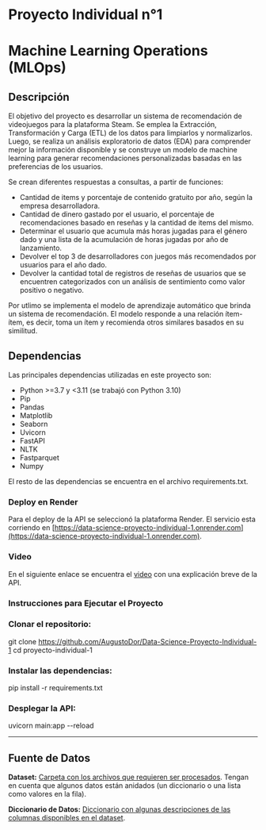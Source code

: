 # Proyecto Individual n°1
 # Machine Learning Operations (MLOps)


## Descripción
El objetivo del proyecto es desarrollar un sistema de recomendación de videojuegos para la plataforma Steam. 
Se emplea la Extracción, Transformación y Carga (ETL) de los datos para limpiarlos y normalizarlos.
Luego, se realiza un análisis exploratorio de datos (EDA) para comprender mejor la información disponible y se construye un modelo de machine learning para generar recomendaciones personalizadas basadas en las preferencias de los usuarios.

Se crean diferentes respuestas a consultas, a partir de funciones:
- Cantidad de items y porcentaje de contenido gratuito por año, según la empresa desarrolladora.
- Cantidad de dinero gastado por el usuario, el porcentaje de recomendaciones basado en reseñas y la cantidad de items del mismo.
- Determinar el usuario que acumula más horas jugadas para el género dado y una lista de la acumulación de horas jugadas por año de lanzamiento.
- Devolver el top 3 de desarrolladores con juegos más recomendados por usuarios para el año dado.
- Devolver la cantidad total de registros de reseñas de usuarios que se encuentren categorizados con un análisis de sentimiento como valor positivo o negativo.

Por utlimo se implementa el modelo de aprendizaje automático que brinda un sistema de recomendación. El modelo responde a una relación ítem-ítem, es decir, toma un ítem y recomienda otros similares basados en su similitud.


## Dependencias
Las principales dependencias utilizadas en este proyecto son:

- Python >=3.7 y <3.11  (se trabajó con Python 3.10)
- Pip
- Pandas
- Matplotlib
- Seaborn
- Uvicorn
- FastAPI
- NLTK
- Fastparquet
- Numpy

El resto de las dependencias se encuentra en el archivo requirements.txt.


### Deploy en Render
Para el deploy de la API se seleccionó la plataforma Render. El servicio esta corriendo en [https://data-science-proyecto-individual-1.onrender.com](https://data-science-proyecto-individual-1.onrender.com).


### Video
En el siguiente enlace se encuentra el [video](https://youtu.be/xhvcsx9634I) con una explicación breve de la API.


### Instrucciones para Ejecutar el Proyecto
 ### Clonar el repositorio:
 git clone https://github.com/AugustoDor/Data-Science-Proyecto-Individual-1
 cd proyecto-individual-1
 ### Instalar las dependencias:
 pip install -r requirements.txt
 ### Desplegar la API:
 uvicorn main:app --reload

---

## Fuente de Datos

**Dataset:** [Carpeta con los archivos que requieren ser procesados](https://drive.google.com/drive/folders/1HqBG2-sUkz_R3h1dZU5F2uAzpRn7BSpj). Tengan en cuenta que algunos datos están anidados (un diccionario o una lista como valores en la fila).

**Diccionario de Datos:** [Diccionario con algunas descripciones de las columnas disponibles en el dataset](https://docs.google.com/spreadsheets/d/1-t9HLzLHIGXvliq56UE_gMaWBVTPfrlTf2D9uAtLGrk/edit?usp=drive_link).